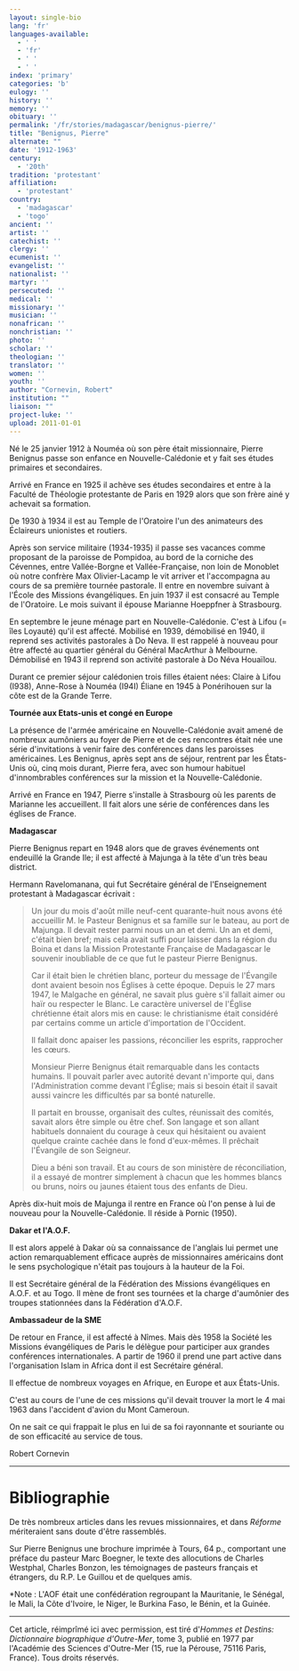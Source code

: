 ```yaml
---
layout: single-bio
lang: 'fr'
languages-available:
  - ' '
  - 'fr'
  - ' '
  - ' '
index: 'primary'
categories: 'b'
eulogy: ''
history: ''
memory: ''
obituary: ''
permalink: '/fr/stories/madagascar/benignus-pierre/'
title: "Benignus, Pierre"
alternate: ""
date: '1912-1963'
century:
  - '20th'
tradition: 'protestant'
affiliation:
  - 'protestant'
country:
  - 'madagascar'
  - 'togo'
ancient: ''
artist: ''
catechist: ''
clergy: ''
ecumenist: ''
evangelist: ''
nationalist: ''
martyr: ''
persecuted: ''
medical: ''
missionary: ''
musician: ''
nonafrican: ''
nonchristian: ''
photo: ''
scholar: ''
theologian: ''
translator: ''
women: ''
youth: ''
author: "Cornevin, Robert"
institution: ""
liaison: ""
project-luke: ''
upload: 2011-01-01
---
```




Né le 25 janvier 1912 à Nouméa où son père était missionnaire, Pierre Benignus passe son enfance en Nouvelle-Calédonie et y fait ses études primaires et secondaires.

Arrivé en France en 1925 il achève ses études secondaires et entre à la Faculté de Théologie protestante de Paris en 1929 alors que son frère ainé y achevait sa formation.

De 1930 à 1934 il est au Temple de l'Oratoire l'un des animateurs des Éclaireurs unionistes et routiers.

Après son service militaire (1934-1935) il passe ses vacances comme proposant de la paroisse de Pompidoa, au bord de la corniche des Cévennes, entre Vallée-Borgne et Vallée-Française, non loin de Monoblet où notre confrère Max Olivier-Lacamp le vit arriver et l'accompagna au cours de sa première tournée pastorale. Il entre en novembre suivant à l'École des Missions évangéliques. En juin 1937 il est consacré au Temple de l'Oratoire. Le mois suivant il épouse Marianne Hoeppfner à Strasbourg.

En septembre le jeune ménage part en Nouvelle-Calédonie. C'est à Lifou (= îles Loyauté) qu'il est affecté. Mobilisé en 1939, démobilisé en 1940, il reprend ses activités pastorales à Do Neva. Il est rappelé à nouveau pour être affecté au quartier général du Général MacArthur à Melbourne. Démobilisé en 1943 il reprend son activité pastorale à Do Néva Houaïlou.

Durant ce premier séjour calédonien trois filles étaient nées: Claire à Lifou (I938), Anne-Rose à Nouméa (I94I) Éliane en 1945 à Ponérihouen sur la côte est de la Grande Terre.

**Tournée aux Etats-unis et congé en Europe**

La présence de l'armée américaine en Nouvelle-Calédonie avait amené de nombreux aumôniers au foyer de Pierre et de ces rencontres était née une série d'invitations à venir faire des conférences dans les paroisses américaines. Les Benignus, après sept ans de séjour, rentrent par les États-Unis où, cinq mois durant, Pierre fera, avec son humour habituel d'innombrables conférences sur la mission et la Nouvelle-Calédonie.

Arrivé en France en 1947, Pierre s'installe à Strasbourg où les parents de Marianne les accueillent. Il fait alors une série de conférences dans les églises de France.

**Madagascar**

Pierre Benignus repart en 1948 alors que de graves événements ont endeuillé la Grande Ile; il est affecté à Majunga à la tête d'un très beau district.

Hermann Ravelomanana, qui fut Secrétaire général de l'Enseignement protestant à Madagascar écrivait :

> Un jour du mois d'août mille neuf-cent quarante-huit nous avons été accueillir M. le Pasteur Benignus et sa famille sur le bateau, au port de Majunga. Il devait rester parmi nous un an et demi. Un an et demi, c'était bien bref; mais cela avait suffi pour laisser dans la région du Boina et dans la Mission Protestante Française de Madagascar le souvenir inoubliable de ce que fut le pasteur Pierre Benignus.
>
>
> Car il était bien le chrétien blanc, porteur du message de l'Évangile dont avaient besoin nos Églises à cette époque. Depuis le 27 mars 1947, le Malgache en général, ne savait plus guère s'il fallait aimer ou haïr ou respecter le Blanc. Le caractère universel de l'Église chrétienne était alors mis en cause: le christianisme était considéré par certains comme un article d'importation de l'Occident.
>
>
> Il fallait donc apaiser les passions, réconcilier les esprits, rapprocher les cœurs.
>
>
> Monsieur Pierre Benignus était remarquable dans les contacts humains. Il pouvait parler avec autorité devant n'importe qui, dans l'Administration comme devant l'Église; mais si besoin était il savait aussi vaincre les difficultés par sa bonté naturelle.
>
>
> Il partait en brousse, organisait des cultes, réunissait des comités, savait alors être simple ou être chef. Son langage et son allant habituels donnaient du courage à ceux qui hésitaient ou avaient quelque crainte cachée dans le fond d'eux-mêmes. Il prêchait l'Évangile de son Seigneur.
>
>
> Dieu a béni son travail. Et au cours de son ministère de réconciliation, il a essayé de montrer simplement à chacun que les hommes blancs ou bruns, noirs ou jaunes étaient tous des enfants de Dieu.
>
>

Après dix-huit mois de Majunga il rentre en France où l'on pense à lui de nouveau pour la Nouvelle-Calédonie. Il réside à Pornic (1950).

**Dakar et l'A.O.F.**

Il est alors appelé à Dakar où sa connaissance de l'anglais lui permet une action remarquablement efficace auprès de missionnaires américains dont le sens psychologique n'était pas toujours à la hauteur de la Foi.

Il est Secrétaire général de la Fédération des Missions évangéliques en A.O.F. et au Togo. Il mène de front ses tournées et la charge d'aumônier des troupes stationnées dans la Fédération d'A.O.F.

**Ambassadeur de la SME**

De retour en France, il est affecté à Nîmes. Mais dès 1958 la Société les Missions évangéliques de Paris le délègue pour participer aux grandes conférences internationales. A partir de 1960 il prend une part active dans l'organisation Islam in Africa dont il est Secrétaire général.

Il effectue de nombreux voyages en Afrique, en Europe et aux États-Unis.

C'est au cours de l'une de ces missions qu'il devait trouver la mort le 4 mai 1963 dans l'accident d'avion du Mont Cameroun.

On ne sait ce qui frappait le plus en lui de sa foi rayonnante et souriante ou de son efficacité au service de tous.

Robert Cornevin

---

# Bibliographie

De très nombreux articles dans les revues missionnaires, et dans *Réforme* mériteraient sans doute d'être rassemblés.

Sur Pierre Benignus une brochure imprimée à Tours, 64 p., comportant une préface du pasteur Marc Boegner, le texte des allocutions de Charles Westphal, Charles Bonzon, les témoignages de pasteurs français et étrangers, du R.P. Le Guillou et de quelques amis.

*Note : L'AOF était une confédération regroupant la Mauritanie, le Sénégal, le Mali, la Côte d'Ivoire, le Niger, le Burkina Faso, le Bénin, et la Guinée.

---

Cet article, réimprîmé ici avec permission, est tiré d'*Hommes et Destins: Dictionnaire biographique d'Outre-Mer*, tome 3, publié en 1977 par l'Académie des Sciences d'Outre-Mer (15, rue la Pérouse, 75116 Paris, France). Tous droits réservés.
